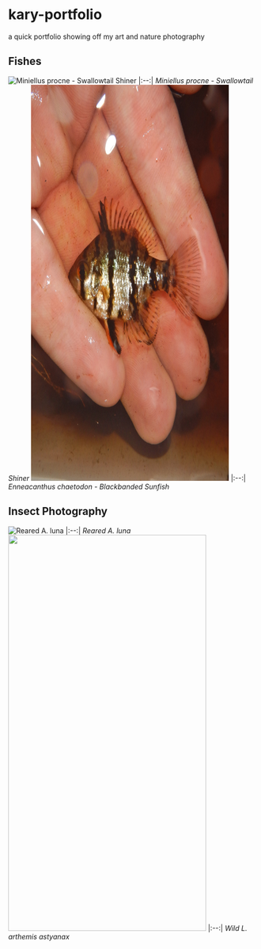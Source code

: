 # kary-portfolio
a quick portfolio showing off my art and nature photography

<section id="Fishes">
  <h2>Fishes</h2>
  <div class="gallery">
    <!-- Add your art images here -->
    <img src="images/DSCN5563.JPG" width="400" height="800" alt="Miniellus procne - Swallowtail Shiner">
      |:--:| 
      <em>Miniellus procne - Swallowtail Shiner</em>
    <img src="images/chaetodton1531.JPG" width="400" height="800" alt="Enneacanthus chaetodon - Blackbanded Sunfish">
      |:--:| 
      <em>Enneacanthus chaetodon - Blackbanded Sunfish</em>
  </div>
</section>
<section id="insects">
  <h2>Insect Photography</h2>
  <div class="gallery">
      <!-- Add your insect photos here -->
    <img src="images/actias2953.JPG" width="400" height="800" alt="Reared A. luna">
    |:--:| 
      <em>Reared A. luna</em>
    <img src="images/astyanax3282.JPG" width="400" height="800" alt="">
    |:--:| 
      <em>Wild L. arthemis astyanax</em>
  </div>
</section>
